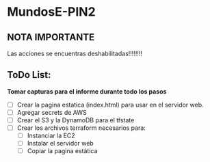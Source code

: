 # MundosE-PIN2

## NOTA IMPORTANTE

Las acciones se encuentras deshabilitadas!!!!!!!!

## ToDo List:

**Tomar capturas para el informe durante todo los pasos**

- [ ] Crear la pagina estatica (index.html) para usar en el servidor web.
- [ ] Agregar secrets de AWS
- [ ] Crear el S3 y la DynamoDB para el tfstate
- [ ] Crear los archivos terraform necesarios para:
    - [ ] Instanciar la EC2
    - [ ] Instalar el servidor web
    - [ ] Copiar la pagina estática
